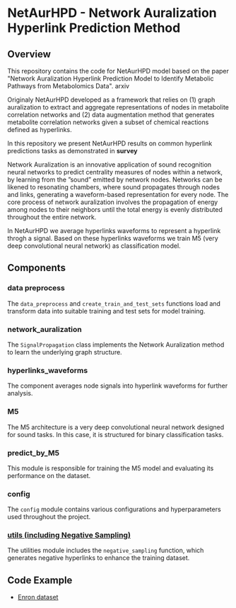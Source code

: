 # NetAurHPD - Network Auralization Hyperlink Prediction Method

## Overview
This repository contains the code for NetAurHPD model based on the paper "Network Auralization Hyperlink Prediction Model to
Identify Metabolic Pathways from Metabolomics Data". arxiv

Originaly NetAurHPD developed as a framework that relies on (1) graph auralization to extract and aggregate representations of nodes in metabolite correlation networks and (2) data augmentation method that generates metabolite correlation networks given a subset of chemical reactions defined as hyperlinks.

In this repository we present NetAurHPD results on common hyperlink predictions tasks as demonstrated in **survey** 

Network Auralization is an innovative application of sound recognition neural networks to predict centrality measures of nodes within a network, by learning from the ”sound” emitted by network nodes. Networks can be likened to resonating chambers, where sound propagates through nodes and links, generating a waveform-based representation for every node. The core process of network auralization involves the propagation of energy among nodes to their neighbors until the total energy is evenly distributed
throughout the entire network.

In NetAurHPD we average hyperlinks waveforms to represent a hyperlink throgh a signal. Based on these hyperlinks waveforms we train M5 (very deep convolutional neural network) as classification model.


## Components
### data preprocess
The `data_preprocess` and `create_train_and_test_sets` functions load and transform data into suitable training and test sets for model training.
### network_auralization
The `SignalPropagation` class implements the Network Auralization method to learn the underlying graph structure.

### hyperlinks_waveforms
The component averages node signals into hyperlink waveforms for further analysis.
### M5
The M5 architecture is a very deep convolutional neural network designed for sound tasks. In this case, it is structured for binary classification tasks.

### predict_by_M5
This module is responsible for training the M5 model and evaluating its performance on the dataset.

### config
The `config` module contains various configurations and hyperparameters used throughout the project.

### [utils (including Negative Sampling)](http://localhost:8888/edit/Examples/utils.py)
The utilities module includes the `negative_sampling` function, which generates negative hyperlinks to enhance the training dataset.
## Code Example
- [Enron dataset](http://localhost:8888/notebooks/Examples/Enron/Enron%20dataset.ipynb)

